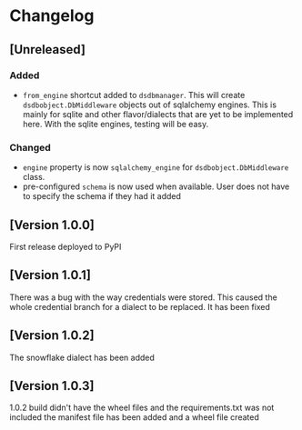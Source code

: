 # Changelog

## [Unreleased]
### Added
- `from_engine` shortcut added to `dsdbmanager`. This will create `dsdbobject.DbMiddleware` objects out of sqlalchemy engines.
This is mainly for sqlite and other flavor/dialects that are yet to be implemented here. With the sqlite engines, testing will be easy.

### Changed
- `engine` property is now `sqlalchemy_engine` for `dsdbobject.DbMiddleware` class.
- pre-configured `schema` is now used when available. User does not have to specify the schema if they had it added

## [Version 1.0.0]
First release deployed to PyPI

## [Version 1.0.1]
There was a bug with the way credentials were stored. This caused the whole credential branch
for a dialect to be replaced. It has been fixed

## [Version 1.0.2]
The snowflake dialect has been added 

## [Version 1.0.3]
1.0.2 build didn't have the wheel files and the requirements.txt was not included
the manifest file has been added and a wheel file created